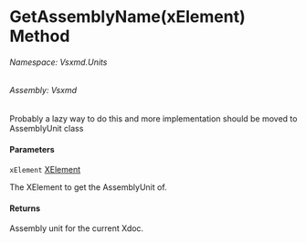<a name='M-Vsxmd-Units-Extensions-GetAssemblyName-System-Xml-Linq-XElement-'></a>
# GetAssemblyName(xElement) Method

###### Namespace:  Vsxmd.Units

###### Assembly:  Vsxmd

Probably a lazy way to do this and more implementation should be moved to AssemblyUnit class

#### Parameters

`xElement`  [XElement](https://docs.microsoft.com/dotnet/api/System.Xml.Linq.XElement)  

The XElement to get the AssemblyUnit of.

#### Returns





Assembly unit for the current Xdoc.
